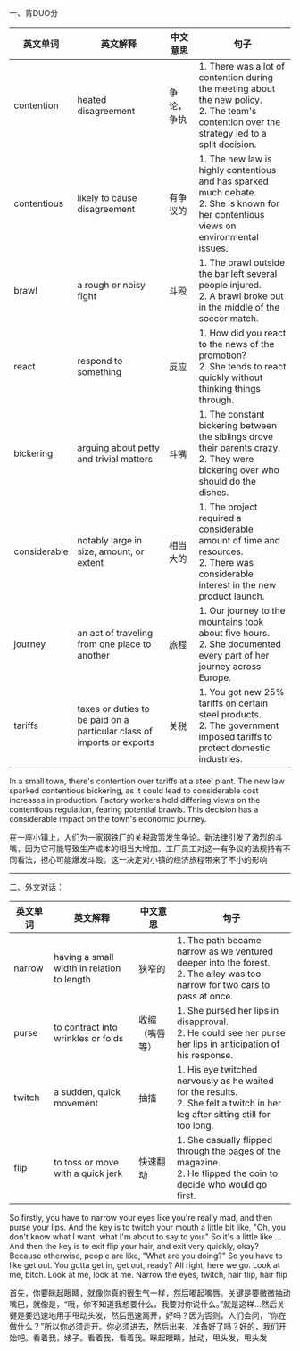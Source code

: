 

一、背DUO分

| 英文单词       | 英文解释                              | 中文意思       | 句子                                                                                             |
|----------------|------------------------------------|--------------|------------------------------------------------------------------------------------------------|
| contention     | heated disagreement                 | 争论，争执   | 1. There was a lot of contention during the meeting about the new policy. <br> 2. The team's contention over the strategy led to a split decision. |
| contentious    | likely to cause disagreement        | 有争议的     | 1. The new law is highly contentious and has sparked much debate. <br> 2. She is known for her contentious views on environmental issues. |
| brawl          | a rough or noisy fight              | 斗殴         | 1. The brawl outside the bar left several people injured. <br> 2. A brawl broke out in the middle of the soccer match. |
| react          | respond to something                | 反应         | 1. How did you react to the news of the promotion? <br> 2. She tends to react quickly without thinking things through. |
| bickering      | arguing about petty and trivial matters | 斗嘴         | 1. The constant bickering between the siblings drove their parents crazy. <br> 2. They were bickering over who should do the dishes. |
| considerable   | notably large in size, amount, or extent | 相当大的     | 1. The project required a considerable amount of time and resources. <br> 2. There was considerable interest in the new product launch. |
| journey        | an act of traveling from one place to another | 旅程         | 1. Our journey to the mountains took about five hours. <br> 2. She documented every part of her journey across Europe. |
| tariffs        | taxes or duties to be paid on a particular class of imports or exports | 关税         | 1. You got new 25% tariffs on certain steel products. <br> 2. The government imposed tariffs to protect domestic industries. |



In a small town, there's contention over tariffs at a steel plant. The new law sparked contentious bickering, as it could lead to considerable cost increases in production. Factory workers hold differing views on the contentious regulation,
fearing potential brawls. This decision has a considerable impact on the town's economic journey.


在一座小镇上，人们为一家钢铁厂的关税政策发生争论。新法律引发了激烈的斗嘴，因为它可能导致生产成本的相当大增加。工厂员工对这一有争议的法规持有不同看法，担心可能爆发斗殴。这一决定对小镇的经济旅程带来了不小的影响

---


二、外文对话：

| 英文单词       | 英文解释                              | 中文意思       | 句子                                                                                             |
|----------------|------------------------------------|--------------|------------------------------------------------------------------------------------------------|
| narrow         | having a small width in relation to length | 狭窄的     | 1. The path became narrow as we ventured deeper into the forest. <br> 2. The alley was too narrow for two cars to pass at once. |
| purse          | to contract into wrinkles or folds | 收缩（嘴唇等） | 1. She pursed her lips in disapproval. <br> 2. He could see her purse her lips in anticipation of his response. |
| twitch         | a sudden, quick movement | 抽搐         | 1. His eye twitched nervously as he waited for the results. <br> 2. She felt a twitch in her leg after sitting still for too long. |
| flip           | to toss or move with a quick jerk | 快速翻动     | 1. She casually flipped through the pages of the magazine. <br> 2. He flipped the coin to decide who would go first. |


So firstly, you have to narrow your eyes like you're really mad, and then purse your lips. And the key is to twitch your mouth a little bit like, "Oh, you don't know what I want, what I'm about to say to you." So it's a little like
... And then the key is to exit flip your hair, and exit very quickly, okay? Because otherwise, people are like, "What are you doing?" So you have to like get out. You gotta get in, get out, ready? All right, here we go. Look at me, bitch. Look at me, look at me. Narrow the eyes, twitch, hair flip, hair flip

首先，你要眯起眼睛，就像你真的很生气一样，然后嘟起嘴唇。关键是要微微抽动嘴巴，就像是，“哦，你不知道我想要什么，我要对你说什么。”就是这样...然后关键是要迅速地用手甩动头发，然后迅速离开，好吗？因为否则，人们会问，“你在做什么？”所以你必须走开。你必须进去，然后出来，准备好了吗？好的，我们开始吧。看着我，婊子。看着我，看着我。眯起眼睛，抽动，甩头发，甩头发